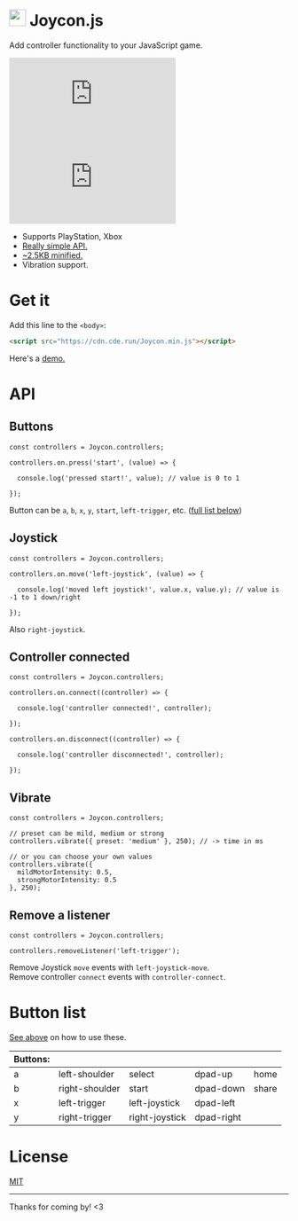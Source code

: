 # <img src="icon.svg" width="30px"> Joycon.js

Add controller functionality to your JavaScript game.

[![License](https://img.shields.io/github/license/barhatsor/joycon.js)](/LICENSE) [![Minified size](https://img.shields.io/github/size/barhatsor/joycon.js/Joycon.min.js)](/Joycon.min.js)

- Supports PlayStation, Xbox
- [Really simple API.](#api)
- [~2.5KB minified.](/Joycon.min.js)
- Vibration support.

# Get it

Add this line to the `<body>`:
```HTML
<script src="https://cdn.cde.run/Joycon.min.js"></script>
```

Here's a [demo.](https://cde.run/barhatsor/joycon.js/demo.html)

# API

## Buttons

```JS
const controllers = Joycon.controllers;

controllers.on.press('start', (value) => {

  console.log('pressed start!', value); // value is 0 to 1

});
```

Button can be `a`, `b`, `x`, `y`, `start`, `left-trigger`, etc. ([full list below](#button-list))

## Joystick

```JS
const controllers = Joycon.controllers;

controllers.on.move('left-joystick', (value) => {

  console.log('moved left joystick!', value.x, value.y); // value is -1 to 1 down/right

});
```
Also `right-joystick`.

## Controller connected

```JS
const controllers = Joycon.controllers;

controllers.on.connect((controller) => {

  console.log('controller connected!', controller);

});

controllers.on.disconnect((controller) => {

  console.log('controller disconnected!', controller);

});
```

## Vibrate

```JS
const controllers = Joycon.controllers;

// preset can be mild, medium or strong
controllers.vibrate({ preset: 'medium' }, 250); // -> time in ms

// or you can choose your own values
controllers.vibrate({
  mildMotorIntensity: 0.5,
  strongMotorIntensity: 0.5
}, 250);
```

## Remove a listener

```JS
const controllers = Joycon.controllers;

controllers.removeListener('left-trigger');
```

Remove Joystick `move` events with `left-joystick-move`.  
Remove controller `connect` events with `controller-connect`.

# Button list

[See above](#buttons) on how to use these.

| Buttons: |  |  |  |  |
|---|---|---|---|---|
| a | left-shoulder | select | dpad-up | home |
| b | right-shoulder | start | dpad-down | share |
| x | left-trigger | left-joystick | dpad-left |
| y | right-trigger | right-joystick | dpad-right |

# License

[MIT](/LICENSE)

---

Thanks for coming by! <3

